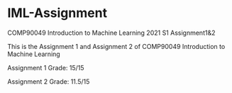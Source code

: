 # IML-Assignment

COMP90049 Introduction to Machine Learning 2021 S1 Assignment1&amp;2

This is the Assignment 1 and Assignment 2 of COMP90049 Introduction to Machine Learning

Assignment 1 Grade: 15/15

Assignment 2 Grade: 11.5/15
